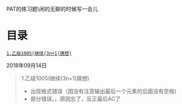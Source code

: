 PAT的练习题\闲的无聊的时候写一会儿

# 目录

<a href="#2018年09月14日">`1.乙级1005(继续(3n+1)猜想)`</a>


<a id="2018年09月14日"/>  
 2018年09月14日

> 1.乙级1005(继续(3n+1)猜想)
> + 出现格式错误（因没有注意输出最后一个元素的后面没有空格)
> + 部分错误，，原因忘了，反正最后AC了
